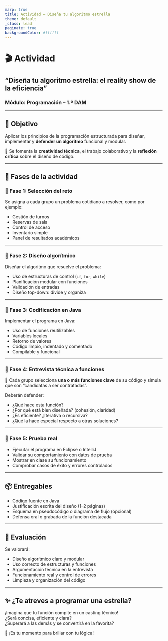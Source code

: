 ```yaml
---
marp: true
title: Actividad – Diseña tu algoritmo estrella
theme: default
_class: lead
paginate: true
backgroundColor: #ffffff
---
```


# 🎬 Actividad  
## “Diseña tu algoritmo estrella: el reality show de la eficiencia”  
### Módulo: Programación – 1.º DAM

---

## 🎯 Objetivo

Aplicar los principios de la programación estructurada para diseñar, implementar y **defender un algoritmo** funcional y modular.

🧠 Se fomenta la **creatividad técnica**, el trabajo colaborativo y la **reflexión crítica** sobre el diseño de código.

---

## 🧩 Fases de la actividad

### 🔹 Fase 1: Selección del reto

Se asigna a cada grupo un problema cotidiano a resolver, como por ejemplo:

- Gestión de turnos  
- Reservas de sala  
- Control de acceso  
- Inventario simple  
- Panel de resultados académicos

---

### 🔹 Fase 2: Diseño algorítmico

Diseñar el algoritmo que resuelve el problema:

- Uso de estructuras de control (`if`, `for`, `while`)  
- Planificación modular con funciones  
- Validación de entradas  
- Diseño top-down: divide y organiza

---

### 🔹 Fase 3: Codificación en Java

Implementar el programa en Java:

- Uso de funciones reutilizables  
- Variables locales  
- Retorno de valores  
- Código limpio, indentado y comentado  
- Compilable y funcional

---

### 🔹 Fase 4: Entrevista técnica a funciones

🎤 Cada grupo selecciona **una o más funciones clave** de su código y simula que son “candidatas a ser contratadas”.

Deberán defender:

- ¿Qué hace esta función?  
- ¿Por qué está bien diseñada? (cohesión, claridad)  
- ¿Es eficiente? ¿Iterativa o recursiva?  
- ¿Qué la hace especial respecto a otras soluciones?

---

### 🔹 Fase 5: Prueba real

- Ejecutar el programa en Eclipse o IntelliJ  
- Validar su comportamiento con datos de prueba  
- Mostrar en clase su funcionamiento  
- Comprobar casos de éxito y errores controlados

---

## 📦 Entregables

- Código fuente en Java  
- Justificación escrita del diseño (1–2 páginas)  
- Esquema en pseudocódigo o diagrama de flujo (opcional)  
- Defensa oral o grabada de la función destacada

---

## 🧠 Evaluación

Se valorará:

- Diseño algorítmico claro y modular  
- Uso correcto de estructuras y funciones  
- Argumentación técnica en la entrevista  
- Funcionamiento real y control de errores  
- Limpieza y organización del código

---

## ✨ ¿Te atreves a programar una estrella?

¡Imagina que tu función compite en un casting técnico!  
¿Será concisa, eficiente y clara?  
¿Superará a las demás y se convertirá en la favorita?

🎯 ¡Es tu momento para brillar con tu lógica!
